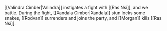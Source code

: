 [[Valindra Cimber|Valindra]] instigates a fight with [[Ras Nsi]], and we battle. During the fight, [[Xandala Cimber|Xandala]] stun locks some snakes, [[Rodvan]] surrenders and joins the party, and [[Morgan]] kills [[Ras Nsi]].